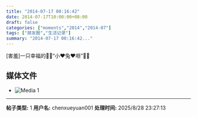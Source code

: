```yaml
---
title: "2014-07-17 00:16:42"
date: 2014-07-17T10:00:00+08:00
draft: false
categories: ["moments","2014","2014-07"]
tags: ["朋友圈","生活记录"]
summary: "2014-07-17 00:16:42..."
---
```


[害羞]一只幸福的🐰🐰“小❤️兔❤️咂”🐰🐰

## 媒体文件

- ![Media 1](/Moments/photos/2014-07-17/201407170016420.jpg)

---

**帖子类型:** 1
**用户名:** chenxueyuan001
**处理时间:** 2025/8/28 23:27:13